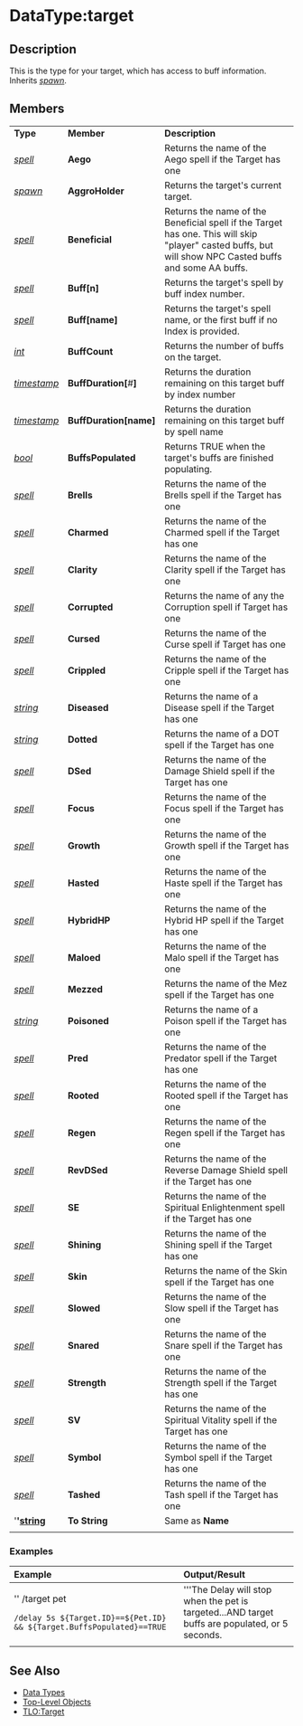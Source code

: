 # DataType:target

## Description

This is the type for your target, which has access to buff information. Inherits [_spawn_](datatype-spawn.md).

## Members

|  |  |  |
| :--- | :--- | :--- |
| **Type** | **Member** | **Description** |
| [_spell_](datatype-spell.md) | **Aego** | Returns the name of the Aego spell if the Target has one |
| [_spawn_](datatype-spawn.md) | **AggroHolder** | Returns the target's current target. |
| [_spell_](datatype-spell.md) | **Beneficial** | Returns the name of the Beneficial spell if the Target has one. This will skip "player" casted buffs, but will show NPC Casted buffs and some AA buffs. |
| [_spell_](datatype-spell.md) | **Buff\[**n**\]** | Returns the target's spell by buff index number. |
| [_spell_](datatype-spell.md) | **Buff\[**name**\]** | Returns the target's spell name, or the first buff if no Index is provided. |
| [_int_](datatype-int.md) | **BuffCount** | Returns the number of buffs on the target. |
| [_timestamp_](datatype-timestamp.md) | **BuffDuration\[**\#**\]** | Returns the duration remaining on this target buff by index number |
| [_timestamp_](datatype-timestamp.md) | **BuffDuration\[**name**\]** | Returns the duration remaining on this target buff by spell name |
| [_bool_](datatype-bool.md) | **BuffsPopulated** | Returns TRUE when the target's buffs are finished populating. |
| [_spell_](datatype-spell.md) | **Brells** | Returns the name of the Brells spell if the Target has one |
| [_spell_](datatype-spell.md) | **Charmed** | Returns the name of the Charmed spell if the Target has one |
| [_spell_](datatype-spell.md) | **Clarity** | Returns the name of the Clarity spell if the Target has one |
| [_spell_](datatype-spell.md) | **Corrupted** | Returns the name of any the Corruption spell if Target has one |
| [_spell_](datatype-spell.md) | **Cursed** | Returns the name of the Curse spell if Target has one |
| [_spell_](datatype-spell.md) | **Crippled** | Returns the name of the Cripple spell if the Target has one |
| [_string_](datatype-string.md) | **Diseased** | Returns the name of a Disease spell if the Target has one |
| [_string_](datatype-string.md) | **Dotted** | Returns the name of a DOT spell if the Target has one |
| [_spell_](datatype-spell.md) | **DSed** | Returns the name of the Damage Shield spell if the Target has one |
| [_spell_](datatype-spell.md) | **Focus** | Returns the name of the Focus spell if the Target has one |
| [_spell_](datatype-spell.md) | **Growth** | Returns the name of the Growth spell if the Target has one |
| [_spell_](datatype-spell.md) | **Hasted** | Returns the name of the Haste spell if the Target has one |
| [_spell_](datatype-spell.md) | **HybridHP** | Returns the name of the Hybrid HP spell if the Target has one |
| [_spell_](datatype-spell.md) | **Maloed** | Returns the name of the Malo spell if the Target has one |
| [_spell_](datatype-spell.md) | **Mezzed** | Returns the name of the Mez spell if the Target has one |
| [_string_](datatype-string.md) | **Poisoned** | Returns the name of a Poison spell if the Target has one |
| [_spell_](datatype-spell.md) | **Pred** | Returns the name of the Predator spell if the Target has one |
| [_spell_](datatype-spell.md) | **Rooted** | Returns the name of the Rooted spell if the Target has one |
| [_spell_](datatype-spell.md) | **Regen** | Returns the name of the Regen spell if the Target has one |
| [_spell_](datatype-spell.md) | **RevDSed** | Returns the name of the Reverse Damage Shield spell if the Target has one |
| [_spell_](datatype-spell.md) | **SE** | Returns the name of the Spiritual Enlightenment spell if the Target has one |
| [_spell_](datatype-spell.md) | **Shining** | Returns the name of the Shining spell if the Target has one |
| [_spell_](datatype-spell.md) | **Skin** | Returns the name of the Skin spell if the Target has one |
| [_spell_](datatype-spell.md) | **Slowed** | Returns the name of the Slow spell if the Target has one |
| [_spell_](datatype-spell.md) | **Snared** | Returns the name of the Snare spell if the Target has one |
| [_spell_](datatype-spell.md) | **Strength** | Returns the name of the Strength spell if the Target has one |
| [_spell_](datatype-spell.md) | **SV** | Returns the name of the Spiritual Vitality spell if the Target has one |
| [_spell_](datatype-spell.md) | **Symbol** | Returns the name of the Symbol spell if the Target has one |
| [_spell_](datatype-spell.md) | **Tashed** | Returns the name of the Tash spell if the Target has one |
| '**'**[**string**](datatype-string.md) | **To String** | Same as **Name** |
|  |  |  |

### Examples

<table>
  <thead>
    <tr>
      <th style="text-align:left"><b>Example</b>
      </th>
      <th style="text-align:left"><b>Output/Result</b>
      </th>
    </tr>
  </thead>
  <tbody>
    <tr>
      <td style="text-align:left">
        <p>&apos;&apos; /target pet</p>
        <p><code>/delay 5s ${Target.ID}==${Pet.ID} &amp;&amp; ${Target.BuffsPopulated}==TRUE</code>
        </p>
      </td>
      <td style="text-align:left">&apos;&apos;&apos;The Delay will stop when the pet is targeted...AND target
        buffs are populated, or 5 seconds.</td>
    </tr>
    <tr>
      <td style="text-align:left"></td>
      <td style="text-align:left"></td>
    </tr>
  </tbody>
</table>

## See Also

* [Data Types](./)
* [Top-Level Objects](../top-level-objects/)
* [TLO:Target](../top-level-objects/tlo-target.md)

